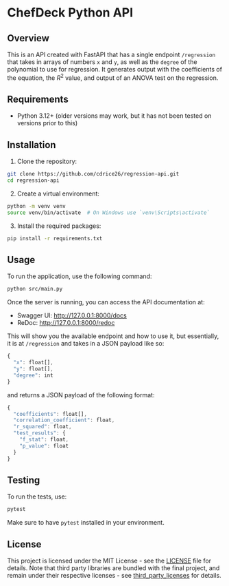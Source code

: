# ChefDeck Python API

## Overview

This is an API created with FastAPI that has a single endpoint `/regression` that takes in arrays of numbers `x` and `y`, as well as the `degree` of the polynomial to use for regression. It generates output with the coefficients of the equation, the $R^2$ value, and output of an ANOVA test on the regression.

## Requirements

- Python 3.12+ (older versions may work, but it has not been tested on versions prior to this)

## Installation

1. Clone the repository:

  ```sh
  git clone https://github.com/cdrice26/regression-api.git
  cd regression-api
  ```
2. Create a virtual environment:
  ```sh
  python -m venv venv
  source venv/bin/activate  # On Windows use `venv\Scripts\activate`
  ```

3. Install the required packages:
  ```sh
  pip install -r requirements.txt
  ```

## Usage

To run the application, use the following command:

```sh
python src/main.py
```

Once the server is running, you can access the API documentation at:

- Swagger UI: http://127.0.0.1:8000/docs
- ReDoc: http://127.0.0.1:8000/redoc

This will show you the available endpoint and how to use it, but essentially, it is at `/regression` and takes in a JSON payload like so:
```ts
{
  "x": float[],
  "y": float[],
  "degree": int
}
```
and returns a JSON payload of the following format:

```ts
{
  "coefficients": float[],
  "correlation_coefficient": float,
  "r_squared": float,
  "test_results": {
    "f_stat": float,
    "p_value": float
  }
}
```

## Testing

To run the tests, use:

```sh
pytest
```

Make sure to have `pytest` installed in your environment.

## License

This project is licensed under the MIT License - see the [LICENSE](LICENSE) file for details. Note that third party libraries are bundled with the final project, and remain under their respective licenses - see [third_party_licenses](third_party_licenses) for details. 